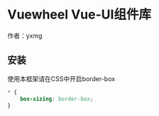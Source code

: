 # Vuewheel Vue-UI组件库

作者：yxmg

## 安装
使用本框架请在CSS中开启border-box
```css
* {
    box-sizing: border-box; 
}
```


